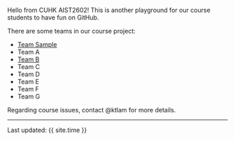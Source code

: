 Hello from CUHK AIST2602! This is another playground for our course students to have fun on GitHub.

There are some teams in our course project:

* [Team Sample](https://aist2602-2022.github.io/project-milestone3-team-sample/ 'Team Sample')
* Team A
* [Team B](https://aist2602-2022.github.io/project-milestone3-team-b/)
* Team C
* Team D
* Team E
* Team F
* Team G

Regarding course issues, contact @ktlam for more details.

---
Last updated: {{ site.time }}

